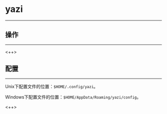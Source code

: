 # yazi

----------

## 操作

----------

<++>

## 配置

----------

Unix下配置文件的位置：`$HOME/.config/yazi`。

Windows下配置文件的位置：`$HOME/AppData/Roaming/yazi/config`。

<++>
